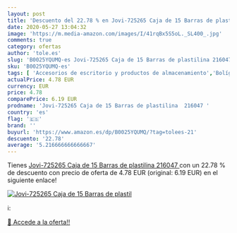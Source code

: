 ```yaml
---
layout: post
title: 'Descuento del 22.78 % en Jovi-725265 Caja de 15 Barras de plastil'
date: 2020-05-27 13:04:32
image: 'https://m.media-amazon.com/images/I/41rqBx5S5oL._SL400_.jpg'
comments: true
category: ofertas
author: 'tole.es'
slug: 'B0025YQUMQ-es Jovi-725265 Caja de 15 Barras de plastilina 216047'
sku: 'B0025YQUMQ-es'
tags: [ 'Accesorios de escritorio y productos de almacenamiento','Bolígrafos, lápices y útiles de escritura','Costura y manualidades','Dibujo','Estuches escolares','Hogar y cocina','Lápices','Marcadores','Material de oficina','Materiales de dibujo','Materiales, organizadores y dispensadores de escritorio','Oficina y papelería','Portaminas','Rotuladores y subrayadores','Subrayadores','plastilina', ]
actualPrice: 4.78 EUR
currency: EUR
price: 4.78
comparePrice: 6.19 EUR
prodname: 'Jovi-725265 Caja de 15 Barras de plastilina  216047 '
country: 'es'
flag: '🇪🇸'
brand: ''
buyurl: 'https://www.amazon.es/dp/B0025YQUMQ/?tag=tolees-21'
descuento: '22.78'
average: '5.216666666666667'
---
```


Tienes [Jovi-725265 Caja de 15 Barras de plastilina  216047 ](https://www.amazon.es/dp/B0025YQUMQ/?tag=tolees-21) con un 22.78 % de descuento con precio de oferta de 4.78 EUR (original: 6.19 EUR) en el siguiente enlace!

[![Jovi-725265 Caja de 15 Barras de plastil](https://m.media-amazon.com/images/I/41rqBx5S5oL._SL400_.jpg)](https://www.amazon.es/dp/B0025YQUMQ/?tag=tolees-21)

ℹ️:


[🛒 Accede a la oferta!!](https://www.amazon.es/dp/B0025YQUMQ/?tag=tolees-21)
